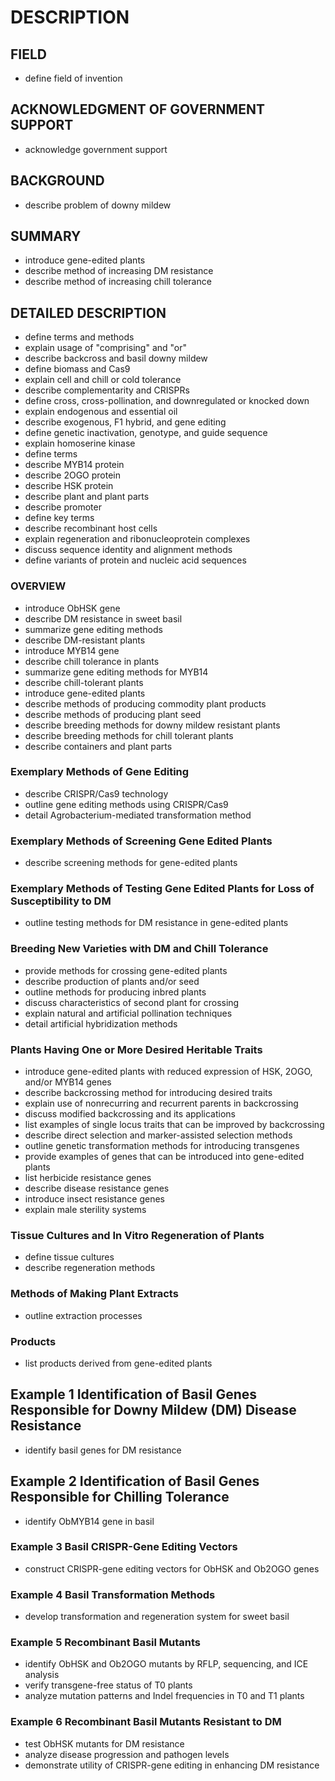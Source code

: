 # DESCRIPTION

## FIELD

- define field of invention

## ACKNOWLEDGMENT OF GOVERNMENT SUPPORT

- acknowledge government support

## BACKGROUND

- describe problem of downy mildew

## SUMMARY

- introduce gene-edited plants
- describe method of increasing DM resistance
- describe method of increasing chill tolerance

## DETAILED DESCRIPTION

- define terms and methods
- explain usage of "comprising" and "or"
- describe backcross and basil downy mildew
- define biomass and Cas9
- explain cell and chill or cold tolerance
- describe complementarity and CRISPRs
- define cross, cross-pollination, and downregulated or knocked down
- explain endogenous and essential oil
- describe exogenous, F1 hybrid, and gene editing
- define genetic inactivation, genotype, and guide sequence
- explain homoserine kinase
- define terms
- describe MYB14 protein
- describe 2OGO protein
- describe HSK protein
- describe plant and plant parts
- describe promoter
- define key terms
- describe recombinant host cells
- explain regeneration and ribonucleoprotein complexes
- discuss sequence identity and alignment methods
- define variants of protein and nucleic acid sequences

### OVERVIEW

- introduce ObHSK gene
- describe DM resistance in sweet basil
- summarize gene editing methods
- describe DM-resistant plants
- introduce MYB14 gene
- describe chill tolerance in plants
- summarize gene editing methods for MYB14
- describe chill-tolerant plants
- introduce gene-edited plants
- describe methods of producing commodity plant products
- describe methods of producing plant seed
- describe breeding methods for downy mildew resistant plants
- describe breeding methods for chill tolerant plants
- describe containers and plant parts

### Exemplary Methods of Gene Editing

- describe CRISPR/Cas9 technology
- outline gene editing methods using CRISPR/Cas9
- detail Agrobacterium-mediated transformation method

### Exemplary Methods of Screening Gene Edited Plants

- describe screening methods for gene-edited plants

### Exemplary Methods of Testing Gene Edited Plants for Loss of Susceptibility to DM

- outline testing methods for DM resistance in gene-edited plants

### Breeding New Varieties with DM and Chill Tolerance

- provide methods for crossing gene-edited plants
- describe production of plants and/or seed
- outline methods for producing inbred plants
- discuss characteristics of second plant for crossing
- explain natural and artificial pollination techniques
- detail artificial hybridization methods

### Plants Having One or More Desired Heritable Traits

- introduce gene-edited plants with reduced expression of HSK, 2OGO, and/or MYB14 genes
- describe backcrossing method for introducing desired traits
- explain use of nonrecurring and recurrent parents in backcrossing
- discuss modified backcrossing and its applications
- list examples of single locus traits that can be improved by backcrossing
- describe direct selection and marker-assisted selection methods
- outline genetic transformation methods for introducing transgenes
- provide examples of genes that can be introduced into gene-edited plants
- list herbicide resistance genes
- describe disease resistance genes
- introduce insect resistance genes
- explain male sterility systems

### Tissue Cultures and In Vitro Regeneration of Plants

- define tissue cultures
- describe regeneration methods

### Methods of Making Plant Extracts

- outline extraction processes

### Products

- list products derived from gene-edited plants

## Example 1 Identification of Basil Genes Responsible for Downy Mildew (DM) Disease Resistance

- identify basil genes for DM resistance

## Example 2 Identification of Basil Genes Responsible for Chilling Tolerance

- identify ObMYB14 gene in basil

### Example 3 Basil CRISPR-Gene Editing Vectors

- construct CRISPR-gene editing vectors for ObHSK and Ob2OGO genes

### Example 4 Basil Transformation Methods

- develop transformation and regeneration system for sweet basil

### Example 5 Recombinant Basil Mutants

- identify ObHSK and Ob2OGO mutants by RFLP, sequencing, and ICE analysis
- verify transgene-free status of T0 plants
- analyze mutation patterns and Indel frequencies in T0 and T1 plants

### Example 6 Recombinant Basil Mutants Resistant to DM

- test ObHSK mutants for DM resistance
- analyze disease progression and pathogen levels
- demonstrate utility of CRISPR-gene editing in enhancing DM resistance

